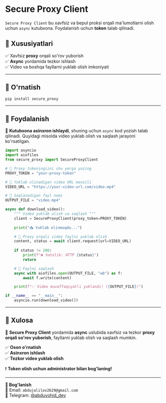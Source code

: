# **Secure Proxy Client**

`Secure Proxy Client` bu xavfsiz va bepul proksi orqali ma'lumotlarni olish uchun `async` kutubxona. Foydalanish uchun **token** talab qilinadi.

## 📌 **Xususiyatlari**
✅ Xavfsiz **proxy** orqali so'rov yuborish  
✅ **Async** yordamida tezkor ishlash  
✅ Video va boshqa fayllarni yuklab olish imkoniyati  

---

## 🔧 **O'rnatish**

```bash
pip install secure_proxy
```

---

## 🚀 **Foydalanish**

📌 **Kutubxona asinxron ishlaydi**, shuning uchun `async` kod yozish talab qilinadi. Quyidagi misolda video yuklab olish va saqlash jarayoni ko'rsatilgan.

```python
import asyncio
import aiofiles
from secure_proxy import SecureProxyClient

# 🔑 Proxy tokeningizni shu yerga yozing
PROXY_TOKEN = "your-proxy-token"

# 📌 Yuklab olinadigan video URL manzili
VIDEO_URL = "https://your-video-url.com/video.mp4"

# 📁 Saqlanadigan fayl nomi
OUTPUT_FILE = "video.mp4"

async def download_video():
    """ Video yuklab olish va saqlash """
    client = SecureProxyClient(proxy_token=PROXY_TOKEN)
    
    print("📥 Yuklab olinmoqda...")

    # 🔗 Proxy orqali video faylni yuklab olish
    content, status = await client.request(url=VIDEO_URL)
    
    if status != 200:
        print(f"❌ Xatolik: HTTP {status}")
        return

    # 💾 Faylni saqlash
    async with aiofiles.open(OUTPUT_FILE, "wb") as f:
        await f.write(content)

    print(f"✅ Video muvaffaqiyatli yuklandi! ({OUTPUT_FILE})")

if __name__ == "__main__":
    asyncio.run(download_video())
```

---

## 🎯 **Xulosa**
🚀 **Secure Proxy Client** yordamida **async** uslubida xavfsiz va tezkor **proxy orqali so'rov yuborish**, fayllarni yuklab olish va saqlash mumkin.

✅ **Oson o'rnatish**  
✅ **Asinxron ishlash**  
✅ **Tezkor video yuklab olish**  

❗ **Token olish uchun administrator bilan bog'laning!**  

---

**🔗 Bog'lanish**  
📧 Email: `abdujalilov2629@gmail.com`  
💬 Telegram: [@abduvohid_dev](https://t.me/abduvohid_dev)

